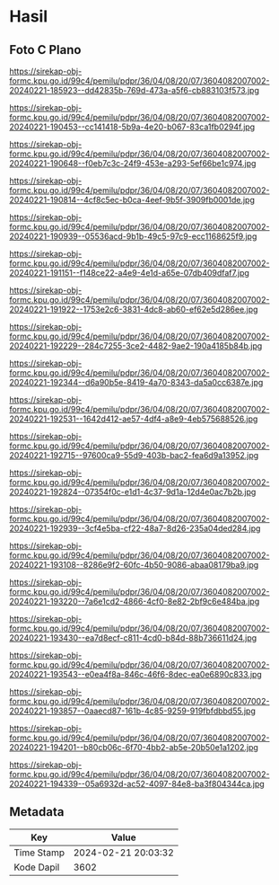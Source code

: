 # Hasil

## Foto C Plano

https://sirekap-obj-formc.kpu.go.id/99c4/pemilu/pdpr/36/04/08/20/07/3604082007002-20240221-185923--dd42835b-769d-473a-a5f6-cb883103f573.jpg

https://sirekap-obj-formc.kpu.go.id/99c4/pemilu/pdpr/36/04/08/20/07/3604082007002-20240221-190453--cc141418-5b9a-4e20-b067-83ca1fb0294f.jpg

https://sirekap-obj-formc.kpu.go.id/99c4/pemilu/pdpr/36/04/08/20/07/3604082007002-20240221-190648--f0eb7c3c-24f9-453e-a293-5ef66be1c974.jpg

https://sirekap-obj-formc.kpu.go.id/99c4/pemilu/pdpr/36/04/08/20/07/3604082007002-20240221-190814--4cf8c5ec-b0ca-4eef-9b5f-3909fb0001de.jpg

https://sirekap-obj-formc.kpu.go.id/99c4/pemilu/pdpr/36/04/08/20/07/3604082007002-20240221-190939--05536acd-9b1b-49c5-97c9-ecc1168625f9.jpg

https://sirekap-obj-formc.kpu.go.id/99c4/pemilu/pdpr/36/04/08/20/07/3604082007002-20240221-191151--f148ce22-a4e9-4e1d-a65e-07db409dfaf7.jpg

https://sirekap-obj-formc.kpu.go.id/99c4/pemilu/pdpr/36/04/08/20/07/3604082007002-20240221-191922--1753e2c6-3831-4dc8-ab60-ef62e5d286ee.jpg

https://sirekap-obj-formc.kpu.go.id/99c4/pemilu/pdpr/36/04/08/20/07/3604082007002-20240221-192229--284c7255-3ce2-4482-9ae2-190a4185b84b.jpg

https://sirekap-obj-formc.kpu.go.id/99c4/pemilu/pdpr/36/04/08/20/07/3604082007002-20240221-192344--d6a90b5e-8419-4a70-8343-da5a0cc6387e.jpg

https://sirekap-obj-formc.kpu.go.id/99c4/pemilu/pdpr/36/04/08/20/07/3604082007002-20240221-192531--1642d412-ae57-4df4-a8e9-4eb575688526.jpg

https://sirekap-obj-formc.kpu.go.id/99c4/pemilu/pdpr/36/04/08/20/07/3604082007002-20240221-192715--97600ca9-55d9-403b-bac2-fea6d9a13952.jpg

https://sirekap-obj-formc.kpu.go.id/99c4/pemilu/pdpr/36/04/08/20/07/3604082007002-20240221-192824--07354f0c-e1d1-4c37-9d1a-12d4e0ac7b2b.jpg

https://sirekap-obj-formc.kpu.go.id/99c4/pemilu/pdpr/36/04/08/20/07/3604082007002-20240221-192939--3cf4e5ba-cf22-48a7-8d26-235a04ded284.jpg

https://sirekap-obj-formc.kpu.go.id/99c4/pemilu/pdpr/36/04/08/20/07/3604082007002-20240221-193108--8286e9f2-60fc-4b50-9086-abaa08179ba9.jpg

https://sirekap-obj-formc.kpu.go.id/99c4/pemilu/pdpr/36/04/08/20/07/3604082007002-20240221-193220--7a6e1cd2-4866-4cf0-8e82-2bf9c6e484ba.jpg

https://sirekap-obj-formc.kpu.go.id/99c4/pemilu/pdpr/36/04/08/20/07/3604082007002-20240221-193430--ea7d8ecf-c811-4cd0-b84d-88b736611d24.jpg

https://sirekap-obj-formc.kpu.go.id/99c4/pemilu/pdpr/36/04/08/20/07/3604082007002-20240221-193543--e0ea4f8a-846c-46f6-8dec-ea0e6890c833.jpg

https://sirekap-obj-formc.kpu.go.id/99c4/pemilu/pdpr/36/04/08/20/07/3604082007002-20240221-193857--0aaecd87-161b-4c85-9259-919fbfdbbd55.jpg

https://sirekap-obj-formc.kpu.go.id/99c4/pemilu/pdpr/36/04/08/20/07/3604082007002-20240221-194201--b80cb06c-6f70-4bb2-ab5e-20b50e1a1202.jpg

https://sirekap-obj-formc.kpu.go.id/99c4/pemilu/pdpr/36/04/08/20/07/3604082007002-20240221-194339--05a6932d-ac52-4097-84e8-ba3f804344ca.jpg


## Metadata

| Key        | Value               |
| ---------- | ------------------- |
| Time Stamp | 2024-02-21 20:03:32 |
| Kode Dapil | 3602                |



